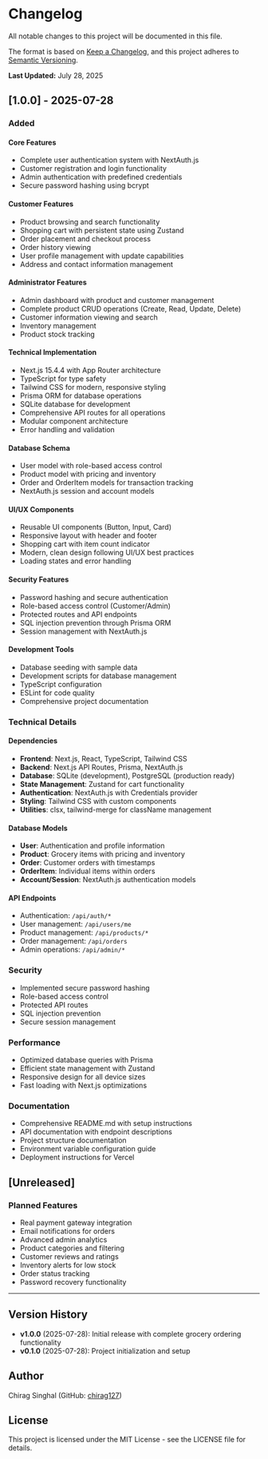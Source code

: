 # Changelog

All notable changes to this project will be documented in this file.

The format is based on [Keep a Changelog](https://keepachangelog.com/en/1.0.0/),
and this project adheres to [Semantic Versioning](https://semver.org/spec/v2.0.0.html).

**Last Updated:** July 28, 2025

## [1.0.0] - 2025-07-28

### Added

#### Core Features
- Complete user authentication system with NextAuth.js
- Customer registration and login functionality
- Admin authentication with predefined credentials
- Secure password hashing using bcrypt

#### Customer Features
- Product browsing and search functionality
- Shopping cart with persistent state using Zustand
- Order placement and checkout process
- Order history viewing
- User profile management with update capabilities
- Address and contact information management

#### Administrator Features
- Admin dashboard with product and customer management
- Complete product CRUD operations (Create, Read, Update, Delete)
- Customer information viewing and search
- Inventory management
- Product stock tracking

#### Technical Implementation
- Next.js 15.4.4 with App Router architecture
- TypeScript for type safety
- Tailwind CSS for modern, responsive styling
- Prisma ORM for database operations
- SQLite database for development
- Comprehensive API routes for all operations
- Modular component architecture
- Error handling and validation

#### Database Schema
- User model with role-based access control
- Product model with pricing and inventory
- Order and OrderItem models for transaction tracking
- NextAuth.js session and account models

#### UI/UX Components
- Reusable UI components (Button, Input, Card)
- Responsive layout with header and footer
- Shopping cart with item count indicator
- Modern, clean design following UI/UX best practices
- Loading states and error handling

#### Security Features
- Password hashing and secure authentication
- Role-based access control (Customer/Admin)
- Protected routes and API endpoints
- SQL injection prevention through Prisma ORM
- Session management with NextAuth.js

#### Development Tools
- Database seeding with sample data
- Development scripts for database management
- TypeScript configuration
- ESLint for code quality
- Comprehensive project documentation

### Technical Details

#### Dependencies
- **Frontend**: Next.js, React, TypeScript, Tailwind CSS
- **Backend**: Next.js API Routes, Prisma, NextAuth.js
- **Database**: SQLite (development), PostgreSQL (production ready)
- **State Management**: Zustand for cart functionality
- **Authentication**: NextAuth.js with Credentials provider
- **Styling**: Tailwind CSS with custom components
- **Utilities**: clsx, tailwind-merge for className management

#### Database Models
- **User**: Authentication and profile information
- **Product**: Grocery items with pricing and inventory
- **Order**: Customer orders with timestamps
- **OrderItem**: Individual items within orders
- **Account/Session**: NextAuth.js authentication models

#### API Endpoints
- Authentication: `/api/auth/*`
- User management: `/api/users/me`
- Product management: `/api/products/*`
- Order management: `/api/orders`
- Admin operations: `/api/admin/*`

### Security
- Implemented secure password hashing
- Role-based access control
- Protected API routes
- SQL injection prevention
- Secure session management

### Performance
- Optimized database queries with Prisma
- Efficient state management with Zustand
- Responsive design for all device sizes
- Fast loading with Next.js optimizations

### Documentation
- Comprehensive README.md with setup instructions
- API documentation with endpoint descriptions
- Project structure documentation
- Environment variable configuration guide
- Deployment instructions for Vercel

## [Unreleased]

### Planned Features
- Real payment gateway integration
- Email notifications for orders
- Advanced admin analytics
- Product categories and filtering
- Customer reviews and ratings
- Inventory alerts for low stock
- Order status tracking
- Password recovery functionality

---

## Version History

- **v1.0.0** (2025-07-28): Initial release with complete grocery ordering functionality
- **v0.1.0** (2025-07-28): Project initialization and setup

## Author

Chirag Singhal (GitHub: [chirag127](https://github.com/chirag127))

## License

This project is licensed under the MIT License - see the LICENSE file for details.
